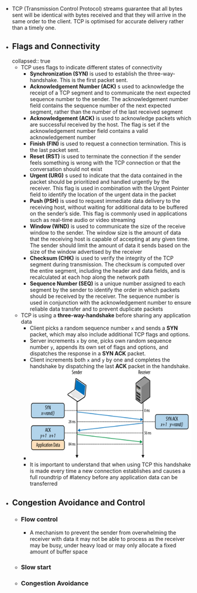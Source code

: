 - TCP (Transmission Control Protocol) streams guarantee that all bytes sent will be identical with bytes received and that they will arrive in the same order to the client. TCP is optimised for accurate delivery rather than a timely one.
- ## Flags and Connectivity
  collapsed:: true
	- TCP uses flags to indicate different states of connectivity
		- **Synchronization (SYN)** is used to establish the three-way-handshake. This is the first packet sent.
		- **Acknowledgement Number (ACK)** s used to acknowledge the receipt of a TCP segment and to communicate the next expected sequence number to the sender. The acknowledgement number field contains the sequence number of the next expected segment, rather than the number of the last received segment
		- **Acknowledgement (ACK)** is used to acknowledge packets which are successful received by the host. The flag is set if the acknowledgement number field contains a valid acknowledgement number
		- **Finish (FIN)** is used to request a connection termination. This is the last packet sent.
		- **Reset (RST)** is used to terminate the connection if the sender feels something is wrong with the TCP connection or that the conversation should not exist
		- **Urgent (URG)** s used to indicate that the data contained in the packet should be prioritized and handled urgently by the receiver. This flag is used in combination with the Urgent Pointer field to identify the location of the urgent data in the packet
		- **Push (PSH)** is used to request immediate data delivery to the receiving host, without waiting for additional data to be buffered on the sender’s side. This flag is commonly used in applications such as real-time audio or video streaming
		- **Window (WND)** is used to communicate the size of the receive window to the sender. The window size is the amount of data that the receiving host is capable of accepting at any given time. The sender should limit the amount of data it sends based on the size of the window advertised by the receiver
		- **Checksum (CHK)** is used to verify the integrity of the TCP segment during transmission. The checksum is computed over the entire segment, including the header and data fields, and is recalculated at each hop along the network path
		- **Sequence Number (SEQ)** is a unique number assigned to each segment by the sender to identify the order in which packets should be received by the receiver. The sequence number is used in conjunction with the acknowledgement number to ensure reliable data transfer and to prevent duplicate packets
	- TCP is using a **three-way-handshake** before sharing any application data
		- Client picks a random sequence number `x` and sends a **SYN** packet, which may also include additional TCP flags and options.
		- Server increments `x` by one, picks own random sequence number `y`, appends its own set of flags and options, and dispatches the response in a **SYN ACK** packet.
		- Client increments both `x` and `y` by one and completes the handshake by dispatching the last **ACK** packet in the handshake.
		- ![three-way-handshake](../assets/three-way-handshake_1681984421287_0.png)
		- It is important to understand that when using TCP this handshake is made every time a new connection establishes and causes a full roundtrip of #latency before any application data can be transferred
- ## Congestion Avoidance and Control
	- ### Flow control
		- A mechanism to prevent the sender from overwhelming the receiver with data it may not be able to process as the receiver may be busy, under heavy load or may only allocate a fixed amount of buffer space
	- ### Slow start
	- ### Congestion Avoidance